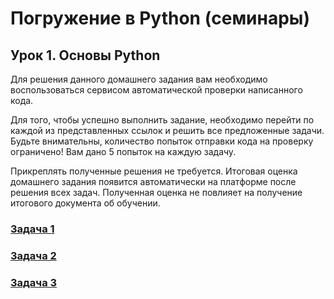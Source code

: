 # Погружение в Python (семинары)

## Урок 1. Основы Python

Для решения данного домашнего задания вам необходимо воспользоваться сервисом автоматической проверки написанного кода.

Для того, чтобы успешно выполнить задание, необходимо перейти по каждой из представленных ссылок и решить все предложенные задачи. Будьте внимательны, количество попыток отправки кода на проверку ограничено! Вам дано 5 попыток на каждую задачу.

Прикреплять полученные решения не требуется. Итоговая оценка домашнего задания появится автоматически на платформе после решения всех задач. Полученная оценка не повлияет на получение итогового документа об обучении.

### [Задача 1](https://autotest.gb.ru/problems/88?lesson_id=407705&_ga=2.214454679.1271577593.1704395565-8102908836.1699019265)
### [Задача 2](https://autotest.gb.ru/problems/89?lesson_id=407705&_ga=2.239636739.1271577593.1704395565-8102908836.1699019265)
### [Задача 3](https://autotest.gb.ru/problems/90?lesson_id=407705&_ga=2.239636739.1271577593.1704395565-8102908836.1699019265)
